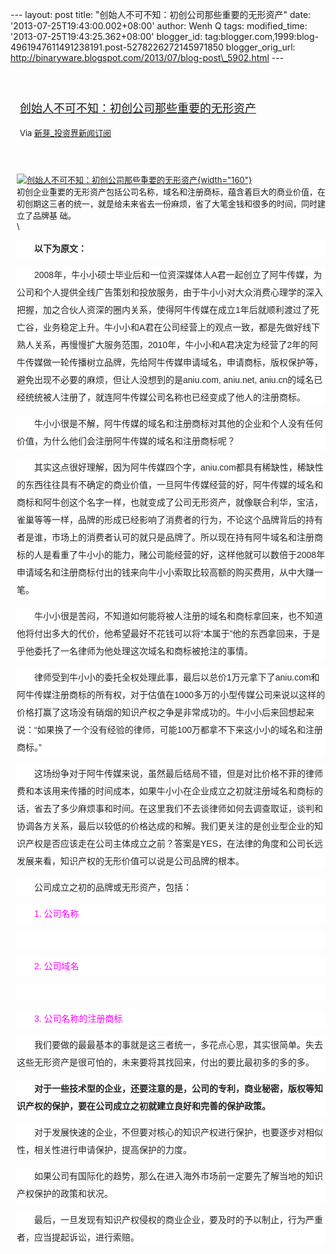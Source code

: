 --- layout: post title: "创始人不可不知：初创公司那些重要的无形资产"
date: '2013-07-25T19:43:00.002+08:00' author: Wenh Q tags:
modified\_time: '2013-07-25T19:43:25.362+08:00' blogger\_id:
tag:blogger.com,1999:blog-4961947611491238191.post-5278226272145971850
blogger\_orig\_url:
http://binaryware.blogspot.com/2013/07/blog-post\_5902.html ---
<div style="margin: 10px; padding: 5px;">

<div style="font-size: 18px;">

[\
创始人不可不知：初创公司那些重要的无形资产](http://news.pedaily.cn/newseed/201307/20130723351977.shtml)

</div>

<div style="font-size: 13px;">

Via [新芽\_投资界新闻订阅](http://www.pedaily.cn/)

</div>

</div>

<div style="font-size: 13px; padding: 15px 0 10px 10px;">

[![创始人不可不知：初创公司那些重要的无形资产](http://pic.pedaily.cn/201307/20130723@24978.jpg){width="160"}](http://news.pedaily.cn/newseed/201307/20130723351977.shtml)\
初创企业重要的无形资产包括公司名称，域名和注册商标，蕴含着巨大的商业价值，在初创期这三者的统一，就是给未来省去一份麻烦，省了大笔金钱和很多的时间，同时建立了品牌基
础。\
\
<div
style="background-color: white; color: #252525; font-family: 宋体B8B体, arial; font-size: 14px; line-height: 28px;">

<span style="line-height: 27.99715805053711px;">　　</span><span
style="font-weight: bold;">以下为原文： </span>

</div>

<div
style="background-color: white; color: #252525; font-family: 宋体B8B体, arial; font-size: 14px; line-height: 28px;">

　　2008年，牛小小硕士毕业后和一位资深媒体人A君一起创立了阿牛传媒，为公司和个人提供全线广告策划和投放服务，由于牛小小对大众消费心理学的深入把握，加之合伙人资深的圈内关系，使得阿牛传媒在成立1年后就顺利渡过了死亡谷，业务稳定上升。牛小小和A君在公司经营上的观点一致，都是先做好线下熟人关系，再慢慢扩大服务范围，2010年，牛小小和A君决定为经营了2年的阿牛传媒做一轮传播树立品牌，先给阿牛传媒申请域名，申请商标，版权保护等，避免出现不必要的麻烦，但让人没想到的是aniu.com,
aniu.net,
aniu.cn的域名已经统统被人注册了，就连阿牛传媒公司名称也已经变成了他人的注册商标。

</div>

<div
style="background-color: white; color: #252525; font-family: 宋体B8B体, arial; font-size: 14px; line-height: 28px;">

　　牛小小很是不解，阿牛传媒的域名和注册商标对其他的企业和个人没有任何价值，为什么他们会注册阿牛传媒的域名和注册商标呢？

</div>

<div
style="background-color: white; color: #252525; font-family: 宋体B8B体, arial; font-size: 14px; line-height: 28px;">

　　其实这点很好理解，因为阿牛传媒四个字，aniu.com都具有稀缺性，稀缺性的东西往往具有不确定的商业价值，一旦阿牛传媒经营的好，阿牛传媒的域名和商标和阿牛创这个名字一样，也就变成了公司无形资产，就像联合利华，宝洁，雀巢等等一样，品牌的形成已经影响了消费者的行为，不论这个品牌背后的持有者是谁，市场上的消费者认可的就只是品牌了。所以现在持有阿牛域名和注册商标的人是看重了牛小小的能力，赌公司能经营的好，这样他就可以数倍于2008年申请域名和注册商标付出的钱来向牛小小索取比较高额的购买费用，从中大赚一笔。

</div>

<div
style="background-color: white; color: #252525; font-family: 宋体B8B体, arial; font-size: 14px; line-height: 28px;">

　　牛小小很是苦闷，不知道如何能将被人注册的域名和商标拿回来，也不知道他将付出多大的代价，他希望最好不花钱可以将“本属于”他的东西拿回来，于是乎他委托了一名律师为他处理这次域名和商标被抢注的事情。

</div>

<div
style="background-color: white; color: #252525; font-family: 宋体B8B体, arial; font-size: 14px; line-height: 28px;">

　　律师受到牛小小的委托全权处理此事，最后以总价1万元拿下了aniu.com和阿牛传媒注册商标的所有权，对于估值在1000多万的小型传媒公司来说以这样的价格打赢了这场没有硝烟的知识产权之争是非常成功的。牛小小后来回想起来说：“如果换了一个没有经验的律师，可能100万都拿不下来这小小的域名和注册商标。”

</div>

<div
style="background-color: white; color: #252525; font-family: 宋体B8B体, arial; font-size: 14px; line-height: 28px;">

　　这场纷争对于阿牛传媒来说，虽然最后结局不错，但是对比价格不菲的律师费和本该用来传播的时间成本，如果牛小小在企业成立之初就注册域名和商标的话，省去了多少麻烦事和时间。在这里我们不去谈律师如何去调查取证，谈判和协调各方关系，最后以较低的价格达成的和解。我们更关注的是创业型企业的知识产权是否应该走在公司主体成立之前？答案是YES，在法律的角度和公司长远发展来看，知识产权的无形价值可以说是公司品牌的根本。

</div>

<div
style="background-color: white; color: #252525; font-family: 宋体B8B体, arial; font-size: 14px; line-height: 28px;">

　　公司成立之初的品牌或无形资产，包括：

</div>

<div
style="background-color: white; color: #252525; font-family: 宋体B8B体, arial; font-size: 14px; line-height: 28px;">

　<span style="color: magenta;">　1. 公司名称</span>

</div>

<div
style="background-color: white; color: #252525; font-family: 宋体B8B体, arial; font-size: 14px; line-height: 28px;">

<span style="color: magenta;">\
</span>

</div>

<div
style="background-color: white; color: #252525; font-family: 宋体B8B体, arial; font-size: 14px; line-height: 28px;">

<span style="color: magenta;">　　2. 公司域名</span>

</div>

<div
style="background-color: white; color: #252525; font-family: 宋体B8B体, arial; font-size: 14px; line-height: 28px;">

<span style="color: magenta;">\
</span>

</div>

<div
style="background-color: white; color: #252525; font-family: 宋体B8B体, arial; font-size: 14px; line-height: 28px;">

<span style="color: magenta;">　　3. 公司名称的注册商标</span>

</div>

<div
style="background-color: white; color: #252525; font-family: 宋体B8B体, arial; font-size: 14px; line-height: 28px;">

　　我们要做的最最基本的事就是这三者统一，多花点心思，其实很简单。失去这些无形资产是很可怕的，未来要将其找回来，付出的要比最初多的多的多。

</div>

<div
style="background-color: white; color: #252525; font-family: 宋体B8B体, arial; font-size: 14px; line-height: 28px;">

　　<span
style="font-weight: bold;">对于一些技术型的企业，还要注意的是，公司的专利，商业秘密，版权等知识产权的保护，要在公司成立之初就建立良好和完善的保护政策。</span>

</div>

<div
style="background-color: white; color: #252525; font-family: 宋体B8B体, arial; font-size: 14px; line-height: 28px;">

　　对于发展快速的企业，不但要对核心的知识产权进行保护，也要逐步对相似性，相关性进行申请保护，提高保护的力度。

</div>

<div
style="background-color: white; color: #252525; font-family: 宋体B8B体, arial; font-size: 14px; line-height: 28px;">

　　如果公司有国际化的趋势，那么在进入海外市场前一定要先了解当地的知识产权保护的政策和状况。

</div>

<div
style="background-color: white; color: #252525; font-family: 宋体B8B体, arial; font-size: 14px; line-height: 28px;">

　　最后，一旦发现有知识产权侵权的商业企业，要及时的予以制止，行为严重者，应当提起诉讼，进行索赔。

</div>

</div>
